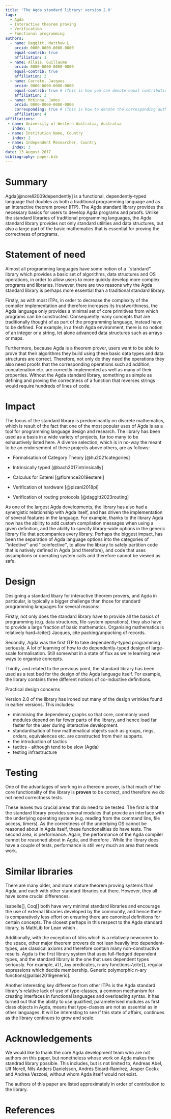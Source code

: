 ```yaml
---
title: 'The Agda standard library: version 2.0'
tags:
  - Agda
  - Interactive theorem proving
  - Verification
  - Functional programming
authors:
  - name: Daggitt, Matthew L.
    orcid: 0000-0000-0000-0000
    equal-contrib: true
    affiliation: 1
  - name: Allais, Guillaume
	orcid: 0000-0000-0000-0000
    equal-contrib: true
    affiliation: 2
  - name: Carrete, Jacques
	orcid: 0000-0000-0000-0000
    equal-contrib: true # (This is how you can denote equal contributions between multiple authors)
    affiliation: 3
  - name: McKinna, James
	orcid: 0000-0000-0000-0000
    corresponding: true # (This is how to denote the corresponding author)
    affiliation: 4
affiliations:
 - name: University of Western Australia, Australia
   index: 1
 - name: Institution Name, Country
   index: 2
 - name: Independent Researcher, Country
   index: 3
date: 13 August 2017
bibliography: paper.bib
---
```


# Summary

Agda[@norell2009dependently] is a functional, dependently-typed language that doubles as both a traditional programming language and as an interactive theorem prover (ITP).
The Agda standard library provides the necessary basics for users to develop Agda programs and proofs.
Unlike the standard libraries of traditional programming languages, the Agda standard library provides not only standard utilities and data structures, but also a large part of the basic mathematics that is essential for proving the correctness of programs.

# Statement of need

Almost all programming languages have some notion of a ``standard'' library which provides a basic set of algorithms, data structures and OS operations, in order to allow users to more quickly develop more complex programs and libraries.
However, there are two reasons why the Agda standard library is perhaps more essential than a traditional standard library.

Firstly, as with most ITPs, in order to decrease the complexity of the compiler implementation and therefore increases its trustworthiness, the Agda language only provides a minimal set of core primitives from which programs can be constructed. 
Consequently many concepts that are traditionally thought of as part of the programming language, instead have to be defined.
For example, in a fresh Agda environment, there is no notion of an integer or a string, let alone advanced data structures such as arrays or maps.

Furthermore, because Agda is a theorem prover, users want to be able to prove that their algorithms they build using these basic data types and data structures are correct. 
Therefore, not only do they need the operations they also need proofs that the corresponding operations such ad addition, concatenation etc. are correctly implemented as well as many of their properties.
Without the Agda standard library, something as simple as defining and proving the correctness of a function that reverses strings would require hundreds of lines of code.

# Impact

The focus of the standard library is predominantly on discrete mathematics, which is result of the fact that one of the most popular uses of Agda is as a tool for programming language design and research.
The library has been used as a basis in a wide variety of projects, far too many to be exhaustively listed here. A diverse selection, which is in no-way the meant to be an endorsement of these projects above others, are as follows:

- Formalisation of Category Theory [@hu2021categories]

- Intrinsically typed [@bach2017intrinsically]

- Calculus for Esterel [@florence2019esterel]

- Verification of hardware [@pizani2018pi]

- Verification of routing protocols [@daggitt2023routing]

As one of the largest Agda developments, the library has also had a synergistic relationship with Agda itself, and has driven the implementation of several features in the language.
For example, thanks to the library Agda now has the ability to add custom compilation messages when using a given definition, and the ability to specify library-wide options in the generic library file that accompanies every library. 
Perhaps the biggest impact, has been the separation of Agda language options into the categories of ''infective'' and ''coinfective'', to allow the library to safely partition code that is natively defined in Agda (and therefore), and code that uses assumptions or operating system calls and therefore cannot be viewed as safe.

# Design

Designing a standard libary for interactive theorem provers, and Agda in particular, is typically a bigger challenge than those for standard programming languages for several reasons:

Firstly, not only does the standard library have to provide all the basics of programming (e.g. data structures, file-system operations), they also have to provide a large fraction of basic mathematics.
Organising mathematics is relatively hard~\cite{} Jacques, cite packing/unpacking of records. 

Secondly, Agda was the first ITP to take dependently-typed programming seriously. 
A lot of learning of how to do dependently-typed design of large-scale formalisation. Still somewhat in a state of flux as we're learning new ways to organise concepts. 

Thirdly, and related to the previous point, the standard library has been used as a test bed for the design of the Agda language itself. For example, the library contains three different notions of co-inductive definitions. 

Practical design concerns

Version 2.0 of the library has ironed out many of the design wrinkles found in earlier versions.
This includes:
- minimising the dependency graphs so that core, commonly used modules depend on far fewer parts of the library, and hence load far faster for the user during interactive development.
- standardisation of how mathematical objects such as groups, rings, orders, equivalences etc. are constructed from their subparts.
- the introduction of tactics 
- tactics - although tend to be slow (Agda)
- testing infrastructure

# Testing

One of the advantages of working in a thereom prover, is that much of the core functionality of the library is __proven__ to be correct, and therefore we do not need correctness tests. 

These leaves two crucial areas that do need to be tested. 
The first is that the standard library provides several modules that provide an interface with the underlying operating system (e.g. reading from the command line, file access, timers).
As the correctness of the underlying OS cannot be reasoned about in Agda itself, these functionalities do have tests.
The second area, is performance. Again, the performance of the Agda compiler cannot be reasoned about in Agda, and therefore . While the library does have a couple of tests, performance is still very much an area that needs work.

# Similar libraries

There are many older, and more mature theorem proving systems than Agda, and each with other standard libraries out there. However, they all have some crucial differences.

Isabelle[], Coq[] both have very minimal standard libraries and encourage the use of external libraries developed by the community, and hence there is comparatively less effort on ensuring there are canonical definitions for certain concepts. 
The closest perhaps in this respect to the Agda standard library, is MathLib for Lean which .

Additionally, with the exception of Idris which is a relatively newcomer to the space, other major theorem provers do not lean heavily into dependent-types, use classical axioms and therefore contain many non-constructive results.
Agda is the first library system that uses full-fledged dependent types, and the standard library is the one that uses dependent types seriously. For example, `All`, `Any` predicates, n-ary functions~\cite{}, regular expressions which decide membership. Generic polymorphic n-ary functions[@allais2019generic].

Another interesting key difference from other ITPs is the Agda standard library's relative lack of use of type-classes, a common mechanism for creating interfaces in functional languages and overloading syntax.
It has turned out that the ability to use qualified, parameterised modules as first class objects in Agda, means that type-classes are not as essential as in other languages.
It will be interesting to see if this state of affairs, continues as the library continues to grow and scale.

# Acknowledgements

We would like to thank the core Agda development team who are not authors on this paper, but nonetheless whose work on Agda makes the standrad library possible. This includes, but is not limited to, 
Andreas Abel, 
Ulf Norell,
Nils Anders Danielsson, 
Andrés Sicard-Ramírez, 
Jesper Cockx and 
Andrea Vezzosi,
without whom Agda itself would not exist.

The authors of this paper are listed approximately in order of contribution to the library.

# References
